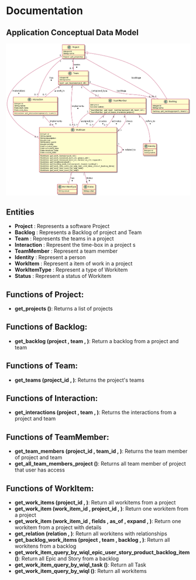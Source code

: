 # Documentation

## Application Conceptual Data Model
![Domain Diagram](classdiagram.png)	
	
## Entities
	
* **Project** : Represents a software Project
* **Backlog** : Represents a Backlog of project and Team
* **Team** : Represents the teams in a project
* **Interaction** : Represent the time-box in a project s
* **TeamMember** : Represent a team member
* **Identity** : Represent a person
* **WorkItem** : Represent a item of work in a project
* **WorkItemType** : Represent a type of Workitem 
* **Status** : Represent a status of Workitem 

## Functions of Project:	
* **get_projects ()**: Returns a list of projects
## Functions of Backlog:	
* **get_backlog (project , team , )**: Return a backlog from a project and team
## Functions of Team:	
* **get_teams (project_id , )**: Returns the project's teams
## Functions of Interaction:	
* **get_interactions (project , team , )**: Returns the interactions from a project and team
## Functions of TeamMember:	
* **get_team_members (project_id , team_id , )**: Returns the team member of project and team
* **get_all_team_members_project ()**: Returns all team member of project that user has access
## Functions of WorkItem:	
* **get_work_items (project_id , )**: Return all workitems from a project
* **get_work_item (work_item_id , project_id , )**: Return one workitem from a project
* **get_work_item (work_item_id , fields , as_of , expand , )**: Return one workitem from a project with details
* **get_relation (relation , )**: Return all workitens with relationships
* **get_backlog_work_items (project , team , backlog , )**: Return all workitens from a backlog
* **get_work_item_query_by_wiql_epic_user_story_product_backlog_item ()**: Return all Epic and Story from a backlog
* **get_work_item_query_by_wiql_task ()**: Return all Task
* **get_work_item_query_by_wiql ()**: Return all workitems
		
